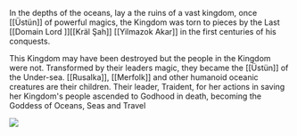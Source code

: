 In the depths of the oceans, lay a the ruins of a vast kingdom, once [[Üstün]] of powerful magics, the Kingdom was torn to pieces by the Last [[Domain Lord ]][[Kräl Şah]] [[Yilmazok Akar]] in the first centuries of his conquests.  

This Kingdom may have been destroyed but the people in the Kingdom were not. Transformed by their leaders magic, they became the [[Üstün]] of the Under-sea. [[Rusalka]], [[Merfolk]] and other humanoid oceanic creatures are their children. Their leader, Traident, for her actions in saving her Kingdom's people ascended to Godhood in death, becoming the Goddess of Oceans, Seas and Travel 

![](Traident.jpg)